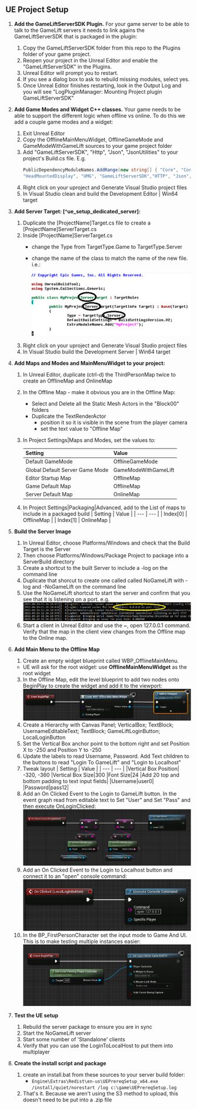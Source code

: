 ## UE Project Setup
1. **Add the GameLiftServerSDK Plugin.** For your game server to be able to talk to the GameLift servers it needs to link agains the GameLiftServerSDK that is packaged in the plugin: 
   1. Copy the GameLiftServerSDK folder from this repo to the Plugins folder of your game project.
   2. Reopen your project in the Unreal Editor and enable the "GameLiftServerSDK" in the Plugins.
   3. Unreal Editor will prompt you to restart.
   4. If you see a dialog box to ask to rebuild missing modules, select yes.
   5. Once Unreal Editor finishes restarting, look in the Output Log and you will see "LogPluginManager: Mounting Project plugin GameLiftServerSDK"

2. **Add Game Modes and Widget C++ classes.**  Your game needs to be able to support the different logic when offline vs online.  To do this we add a couple game modes and a widget:
   1. Exit Unreal Editor
   2. Copy the OfflineMainMenuWidget, OfflineGameMode and GameModeWithGameLift sources to your game project folder
   3. Add  "GameLiftServerSDK", "Http", "Json", "JsonUtilities" to your project's Build.cs file.  E.g. 
       ```C#
       PublicDependencyModuleNames.AddRange(new string[] { "Core", "CoreUObject", "Engine", "InputCore", 
       "HeadMountedDisplay", "UMG", "GameLiftServerSDK","HTTP", "Json", "JsonUtilities"});
       ```
   4. Right click on your uproject and Generate Visual Studio project files
   5. In Visual Studio clean and build the Development Editor | Win64 target
 
3. **Add Server Target: [^ue_setup_dedicated_server]:**
   1. Duplicate the [ProjectName]Target.cs file to create a [ProjectName]ServerTarget.cs
   2. Inside [ProjectName]ServerTarget.cs
       * change the Type from TargetType.Game to TargetType.Server 
       * change the name of the class to match the name of the new file. i.e.:
      
         ![Create Server Target.cs](/images/create_server_target_cs.png)
   3. Right click on your uproject and Generate Visual Studio project files
   4. In Visual Studio build the Development Server | Win64 target

4. **Add Maps and Modes and MainMenuWidget to your project:**
   1. In Unreal Editor, duplicate (ctrl-d) the ThirdPersonMap twice to create an OfflineMap and OnlineMap
   2. In the Offline Map - make it obvious you are in the Offline Map:
      * Select and Delete all the Static Mesh Actors in the "Block00" folders
      * Duplicate the TextRenderActor
         * position it so it is visible in the scene from the player camera
         * set the text value to "Offline Map"
   3. In Project Settings|Maps and Modes, set the values to:
   
      | Setting | Value |
      | --- | --- |
      | Default GameMode | OfflineGameMode |
      | Global Default Server Game Mode | GameModeWithGameLift |
      | Editor Startup Map | OfflineMap |
      | Game Default Map | OfflineMap |
      | Server Default Map | OnlineMap |
      
   4. In Project Settings|Packaging|Advanced, add to the List of maps to include in a packaged build
      | Setting | Value |
      | --- | --- |
      | Index[0] | OfflineMap |
      | Index[1] | OnlineMap |

4. **Build the Server Image**
   1. In Unreal Editor, choose Platforms/Windows and check that the Build Target is the Server
   2. Then choose Platforms/Windows/Package Project to package into a ServerBuild directory
   3. Create a shortcut to the built Server to include a -log on the command line
   4. Duplicate that shorcut to create one called called NoGameLift with -log and -NoGameLift on the command line
   5. Use the NoGameLift shortcut to start the server and confirm that you see that it is listening on a port.   e.g.
      ![Listening](images/dedicated_server_is_listening.png)
   6. Start a client in Unreal Editor and use the ~, open 127.0.0.1 command.  Verify that the map in the client view changes from the Offline map to the Online map.

5. **Add Main Menu to the Offline Map**
   1. Create an empty widget blueprint called WBP_OfflineMainMenu.  
   * UE will ask for the root widget:  use **OfflineMainMenuWidget** as the root widget
   3. In the Offline Map, edit the level blueprint to add two nodes onto BeginPlay to create the widget and add it to the viewport:
      ![Add Widget to Viewport](images/create_menu_and_add_to_viewport.png)
   3. Create a Hierarchy with Canvas Panel; VerticalBox; TextBlock; UsernameEditableText; TextBlock; GameLiftLoginButton; LocalLoginButton
   4. Set the Vertical Box anchor point to the bottom right and set Position X to -250 and Position Y to -250
   5. Update the labels to read Username, Password.  Add Text children to the buttons to read "Login To GameLift" and "Login to Localhost"
   6. Tweak layout
      | Setting | Value |
      | --- | --- |
      |Vertical Box Position| -320, -360
      |Vertical Box Size|300
      |Font Size|24
      |Add 20 top and bottom padding to text input fields|
      |Username|user0|
      |Password|pass12|
   7. Add an On Clicked Event to the Login to GameLift button.  In the event graph read from editable text to Set "User" and Set "Pass" and then execute OnLoginClicked:
      ![On Login to GameLift clicked](images/on_clicked_game_lift_login.png)
   8. Add an On Clicked Event to the Login to Localhost button and connect it to an "open" console command:
      ![On Login to localhost clicked](images/on_clicked_localhost_login.png)
   9. In the BP_FirstPersonCharacter set the input mode to Game And UI.  This is to make testing multiple instances easier:
      ![input mode](images/bp_third_person_character_input_mode.png)
   

6. **Test the UE setup**
   1. Rebuild the server package to ensure you are in sync
   2. Start the NoGameLift server
   3. Start some number of 'Standalone' clients
   4. Verify that you can use the LoginToLocalHost to put them into multiplayer

7. **Create the install script and package**
   1. create an install.bat from these sources to your server build folder:
      * ```Engine\Extras\Redist\en-us\UEPrereqSetup_x64.exe /install/quiet/norestart /log c:\game\UEPrereqSetup.log```
   2. That's it.   Because we aren't using the S3 method to upload, this doesn't need to be put into a .zip file
